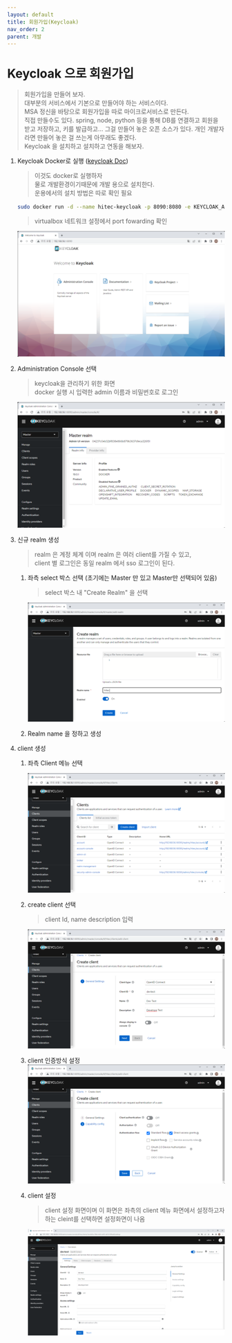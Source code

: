 ```yaml
---
layout: default
title: 회원가입(Keycloak)    
nav_order: 2
parent: 개발
---
```


# Keycloak 으로 회원가입   

> 회원가입을 만들어 보자.    
> 대부분의 서비스에서 기본으로 만들어야 하는 서비스이다.   
> MSA 정신을 바탕으로 회원가입을 따로 마이크로서비스로 만든다.    
> 직접 만들수도 있다. spring, node, python 등을 통해 DB를 연결하고 회원을 받고 저장하고, 키를 발급하고...
> 그걸 만들어 놓은 오픈 소스가 있다. 개인 개발자라면 만들어 놓은 걸 쓰는게 아무래도 좋겠다.   
> Keycloak 을 설치하고 설치하고 연동을 해보자.   

1. Keycloak Docker로 실행 ([keycloak Doc](https://www.keycloak.org/server/containers "Keycloak Dock"))    
    > 이것도 docker로 실행하자    
    > 물로 개발환경이기때문에 개발 용으로 설치한다.   
    > 운용에서의 설치 방법은 따로 확인 필요   

    ```sh
    sudo docker run -d --name hitec-keycloak -p 8090:8080 -e KEYCLOAK_ADMIN=admin -e KEYCLOAK_ADMIN_PASSWORD=1234 quay.io/keycloak/keycloak start-dev
    ```

    > virtualbox 네트워크 설정에서 port fowarding 확인    

    ![keycloak install](../image/Dev/keycloak1.png)    

2. Administration Console 선택   
    > keycloak을 관리하기 위한 화면   
    > docker 실행 시 입력한 admin 이름과 비밀번호로 로그인    

    ![keycloak admin](../image/Dev/keycloak2.png)    

3. 신규 realm 생성   
    > realm 은 계정 체계 이며 realm 은 여러 client를 가질 수 있고,   
    > client 별 로그인은 동일 realm 에서 sso 로그인이 된다.    

    1. 좌측 select 박스 선택 (초기에는 Master 만 있고 Master만 선택되어 있음)    
        > select 박스 내 "Create Realm" 을 선택   

        ![realm create](../image/Dev/keycloak3.png)    
    2. Realm name 을 정하고 생성   

4. client 생성   
    1. 좌측 Client 메뉴 선택   

        ![client create](../image/Dev/keycloak4.png)    
    2. create client 선택   
        > client Id, name description 입력   

        ![client create 1](../image/Dev/keycloak5.png)    
    3. client 인증방식 설정   
        ![client auth](../image/Dev/keycloak6.png)    

    4. client 설정   
        > client 설정 화면이며 이 화면은 좌측의 client 메뉴 화면에서 설정하고자 하는 cleint를 선택하면 설정화면이 나옴   
        
        ![client setting](../image/Dev/keycloak7.png)    

